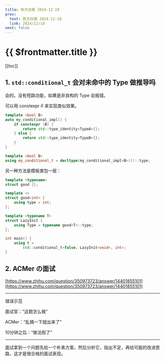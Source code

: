 ```yaml
---
title: 败犬日报 2024-12-19
prev:
  text: 败犬日报 2024-12-18
  link: 2024/12/18
next: false
---
```


# {{ $frontmatter.title }}

[[toc]]

## 1. `std::conditional_t` 会对未命中的 Type 做推导吗

会的。没有短路功能，如果是非良构的 Type 会报错。

可以用 constexpr if 来实现类似效果。

```cpp
template <bool B>
auto my_conditional_impl() {
    if constexpr (B) {
        return std::type_identity<TypeA>{};
    } else {
        return std::type_identity<TypeB>{};
    }
}

template <bool B>
using my_conditional_t = decltype(my_conditional_impl<B>())::type;
```

另一种方法是模板类包一层：

```cpp
template <typename>
struct good {};

template <>
struct good<int> {
    using type = int;
};

template <typename T>
struct LazyInit {
    using Type = typename good<T>::type;
};

int main() {
    using t =
        std::conditional_t<false, LazyInit<void>, int>;
}
```

## 2. ACMer の面试

[https://www.zhihu.com/question/350973723/answer/14401855101](https://www.zhihu.com/question/350973723/answer/14401855101)

***

错误示范

面试官：“这题怎么做”

ACMer：“乱搞一下就出来了”

10分钟之后：“做法假了”

***

面试拿到一个问题先给一个朴素方案，然后分析它，指出不足，再给可能的改进思路，这才是很合格的面试表现。
